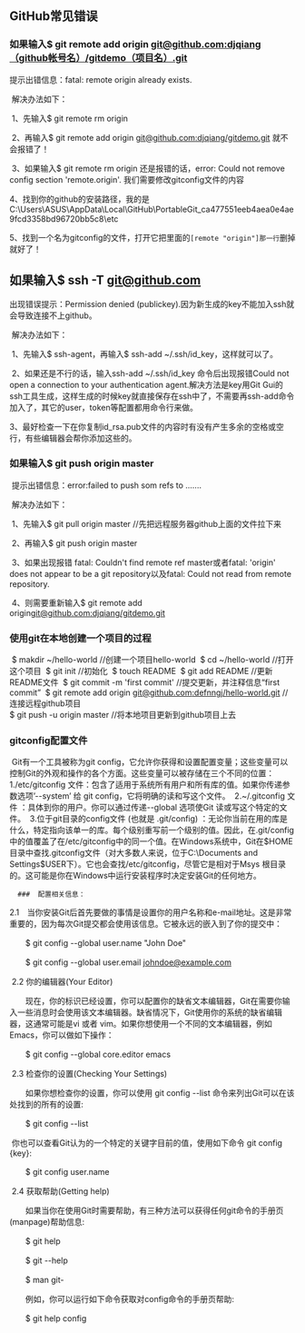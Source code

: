 ## GitHub常见错误

### 如果输入$ git remote add origin [git@github.com:djqiang（github帐号名）/gitdemo（项目名）.git](http://blog.163.com/023_dns/blog/static/1187273662013111301046930/mailto:git@github.com:djqiang/gitdemo.git) 

提示出错信息：fatal: remote origin already exists.

​    解决办法如下：

​    1、先输入$ git remote rm origin

​    2、再输入$ git remote add origin [git@github.com:djqiang/gitdemo.git](http://blog.163.com/023_dns/blog/static/1187273662013111301046930/mailto:git@github.com:djqiang/gitdemo.git) 就不会报错了！

​    3、如果输入$ git remote rm origin 还是报错的话，error: Could not remove config section 'remote.origin'. 我们需要修改gitconfig文件的内容

​    4、找到你的github的安装路径，我的是C:\Users\ASUS\AppData\Local\GitHub\PortableGit_ca477551eeb4aea0e4ae9fcd3358bd96720bb5c8\etc

​    5、找到一个名为gitconfig的文件，打开它把里面的`[remote "origin"]那一行`删掉就好了！



## 如果输入$ ssh -T [git@github.com](http://blog.163.com/023_dns/blog/static/1187273662013111301046930/mailto:git@github.com)

出现错误提示：Permission denied (publickey).因为新生成的key不能加入ssh就会导致连接不上github。

​    解决办法如下：

​    1、先输入$ ssh-agent，再输入$ ssh-add ~/.ssh/id_key，这样就可以了。

​    2、如果还是不行的话，输入ssh-add ~/.ssh/id_key 命令后出现报错Could not open a connection to your authentication agent.解决方法是key用Git Gui的ssh工具生成，这样生成的时候key就直接保存在ssh中了，不需要再ssh-add命令加入了，其它的user，token等配置都用命令行来做。

​    3、最好检查一下在你复制id_rsa.pub文件的内容时有没有产生多余的空格或空行，有些编辑器会帮你添加这些的。



### 如果输入$ git push origin master

​    提示出错信息：error:failed to push som refs to .......

​    解决办法如下：

​    1、先输入$ git pull origin master //先把远程服务器github上面的文件拉下来

​    2、再输入$ git push origin master

​    3、如果出现报错 fatal: Couldn't find remote ref master或者fatal: 'origin' does not appear to be a git repository以及fatal: Could not read from remote repository.

​    4、则需要重新输入$ git remote add origin[git@github.com:djqiang/gitdemo.git](http://blog.163.com/023_dns/blog/static/1187273662013111301046930/mailto:git@github.com:djqiang/gitdemo.git)



### 使用git在本地创建一个项目的过程

​    $ makdir ~/hello-world    //创建一个项目hello-world
​    $ cd ~/hello-world       //打开这个项目
​    $ git init             //初始化 
​    $ touch README
​    $ git add README        //更新README文件
​    $ git commit -m 'first commit'     //提交更新，并注释信息“first commit”
​    $ git remote add origin [git@github.com:defnngj/hello-world.git](http://blog.163.com/023_dns/blog/static/1187273662013111301046930/mailto:git@github.com:defnngj/hello-world.git)     //连接远程github项目  
​    $ git push -u origin master     //将本地项目更新到github项目上去

 

   

   ### gitconfig配置文件

​         Git有一个工具被称为git config，它允许你获得和设置配置变量；这些变量可以控制Git的外观和操作的各个方面。这些变量可以被存储在三个不同的位置： 
​         1./etc/gitconfig 文件：包含了适用于系统所有用户和所有库的值。如果你传递参数选项’--system’ 给 git config，它将明确的读和写这个文件。 
​         2.~/.gitconfig 文件 ：具体到你的用户。你可以通过传递--global 选项使Git 读或写这个特定的文件。
​         3.位于git目录的config文件 (也就是 .git/config) ：无论你当前在用的库是什么，特定指向该单一的库。每个级别重写前一个级别的值。因此，在.git/config中的值覆盖了在/etc/gitconfig中的同一个值。
​        在Windows系统中，Git在$HOME目录中查找.gitconfig文件（对大多数人来说，位于C:\Documents and Settings\$USER下）。它也会查找/etc/gitconfig，尽管它是相对于Msys 根目录的。这可能是你在Windows中运行安装程序时决定安装Git的任何地方。

 

      ###  配置相关信息：

​        2.1　当你安装Git后首先要做的事情是设置你的用户名称和e-mail地址。这是非常重要的，因为每次Git提交都会使用该信息。它被永远的嵌入到了你的提交中：

　　$ git config --global user.name "John Doe"

　　$ git config --global user.email [johndoe@example.com](http://blog.163.com/023_dns/blog/static/1187273662013111301046930/mailto:johndoe@example.com)

 

​       2.2    你的编辑器(Your Editor)

　　现在，你的标识已经设置，你可以配置你的缺省文本编辑器，Git在需要你输入一些消息时会使用该文本编辑器。缺省情况下，Git使用你的系统的缺省编辑器，这通常可能是vi 或者 vim。如果你想使用一个不同的文本编辑器，例如Emacs，你可以做如下操作：

　　$ git config --global core.editor emacs

 

​      2.3 检查你的设置(Checking Your Settings)

　　如果你想检查你的设置，你可以使用 git config --list 命令来列出Git可以在该处找到的所有的设置:

　　$ git config --list

​      你也可以查看Git认为的一个特定的关键字目前的值，使用如下命令 git config {key}:

　　$ git config user.name

 

​      2.4 获取帮助(Getting help)

　　如果当你在使用Git时需要帮助，有三种方法可以获得任何git命令的手册页(manpage)帮助信息:

　　$ git help <verb>

　　$ git <verb> --help

　　$ man git-<verb>

　　例如，你可以运行如下命令获取对config命令的手册页帮助:

　　$ git help config